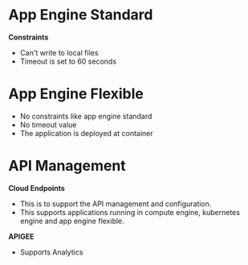 # App Engine Standard

<b>Constraints</b>

- Can't write to local files
- Timeout is set to 60 seconds

# App Engine Flexible

- No constraints like app engine standard
- No timeout value
- The application is deployed at container

# API Management
<b> Cloud Endpoints </b>

- This is to support the API management and configuration.
- This supports applications running in compute engine, kubernetes engine and app engine flexible.

<b> APIGEE </b>
- Supports Analytics
